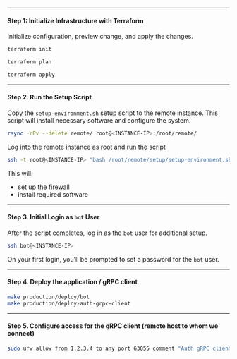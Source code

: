 
---
#### Step 1: Initialize Infrastructure with Terraform

Initialize configuration, preview change, and apply the changes.

```bash
terraform init
```
```bash
terraform plan
```
```bash
terraform apply
```

---
#### Step 2. Run the Setup Script

Copy the `setup-environment.sh` setup script to the remote instance. This script will install necessary software and configure the system.
```bash
rsync -rPv --delete remote/ root@<INSTANCE-IP>:/root/remote/
```

Log into the remote instance as root and run the script
```bash
ssh -t root@<INSTANCE-IP> "bash /root/remote/setup/setup-environment.sh"
```

This will:
- set up the firewall
- install required software

---
#### Step 3. Initial Login as `bot` User

After the script completes, log in as the `bot` user for additional setup.
```bash
ssh bot@<INSTANCE-IP>
```
On your first login, you'll be prompted to set a password for the `bot` user.

---
#### Step 4. Deploy the application / gRPC client
```bash
make production/deploy/bot
make production/deploy-auth-grpc-client
```

---
#### Step 5. Configure access for the gRPC client (remote host to whom we connect)
```bash
sudo ufw allow from 1.2.3.4 to any port 63055 comment "Auth gRPC client"
```
